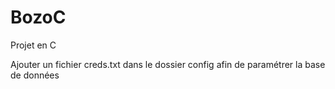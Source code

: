 # BozoC
Projet en C

Ajouter un fichier creds.txt dans le dossier config afin de paramétrer la base de données